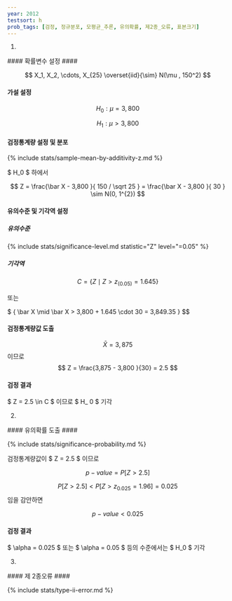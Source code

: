 ```yaml
---
year: 2012
testsort: h
prob_tags: [검정, 정규분포, 모평균_추론, 유의확률, 제2종_오류, 표본크기]
---
```

1)

<div>
#### 확률변수 설정 ####

$$ X_1, X_2, \cdots, X_{25} \overset{iid}{\sim} N(\mu , 150^2) $$

#### 가설 설정 ####

$$ H_0 : \mu = 3,800 $$

$$ H_1 : \mu > 3,800 $$

#### 검정통계량 설정 및 분포 ####

{% include stats/sample-mean-by-additivity-z.md %}

$ H_0 $ 하에서

$$ Z =  \frac{\bar X - 3,800 }{ 150 / \sqrt 25 } =  \frac{\bar X - 3,800 }{ 30 } \sim N(0, 1^{2}) $$

#### 유의수준 및 기각역 설정 ####

##### 유의수준 #####

{% include stats/significance-level.md statistic="Z" level="=0.05" %}

##### 기각역 #####

$$ C = \{ Z \mid Z > z_ {(0.05)} = 1.645 \} $$

또는

$ \{ \bar X \mid \bar X > 3,800 + 1.645 \cdot 30 = 3,849.35 \} $$

#### 검정통계량값 도출 ####

$$ \bar X = 3,875 $$ 이므로 $$ Z = \frac{3,875 - 3,800 }{30} = 2.5 $$

#### 검정 결과 ####

$ Z = 2.5 \in C $ 이므로 $ H_ 0 $ 기각

</div>

2)

<div>
#### 유의확률 도출 ####

{% include stats/significance-probability.md %}

검정통계량값이 $ Z = 2.5 $ 이므로

$$ p-value = P[ Z > 2.5 ] $$

$$ P [ Z > 2.5 ] < P [ Z > z_{0.025} = 1.96 ] = 0.025 $$ 임을 감안하면

$$ p-value < 0.025 $$

#### 검정 결과 ####

$ \alpha = 0.025 $ 또는 $ \alpha = 0.05 $ 등의 수준에서는 $ H_0 $ 기각

</div>

3)

<div>
#### 제 2종오류 ####

{% include stats/type-ii-error.md %}

</div>
